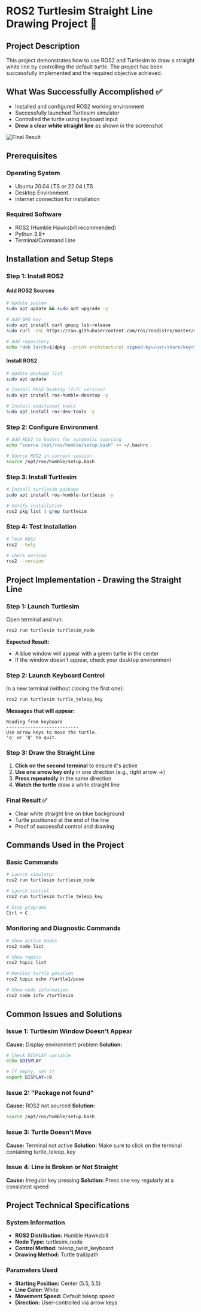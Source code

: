 # ROS2 Turtlesim Straight Line Drawing Project 🐢

## Project Description
This project demonstrates how to use ROS2 and Turtlesim to draw a straight white line by controlling the default turtle. The project has been successfully implemented and the required objective achieved.

## What Was Successfully Accomplished ✅
- Installed and configured ROS2 working environment
- Successfully launched Turtlesim simulator
- Controlled the turtle using keyboard input
- **Drew a clear white straight line** as shown in the screenshot

![Final Result](turtle-straight-line.png)

## Prerequisites

### Operating System
- Ubuntu 20.04 LTS or 22.04 LTS
- Desktop Environment
- Internet connection for installation

### Required Software
- ROS2 (Humble Hawksbill recommended)
- Python 3.8+
- Terminal/Command Line

## Installation and Setup Steps

### Step 1: Install ROS2

#### Add ROS2 Sources
```bash
# Update system
sudo apt update && sudo apt upgrade -y

# Add GPG key
sudo apt install curl gnupg lsb-release
sudo curl -sSL https://raw.githubusercontent.com/ros/rosdistro/master/ros.key -o /usr/share/keyrings/ros-archive-keyring.gpg

# Add repository
echo "deb [arch=$(dpkg --print-architecture) signed-by=/usr/share/keyrings/ros-archive-keyring.gpg] http://packages.ros.org/ros2/ubuntu $(. /etc/os-release && echo $UBUNTU_CODENAME) main" | sudo tee /etc/apt/sources.list.d/ros2.list > /dev/null
```

#### Install ROS2
```bash
# Update package list
sudo apt update

# Install ROS2 Desktop (full version)
sudo apt install ros-humble-desktop -y

# Install additional tools
sudo apt install ros-dev-tools -y
```

### Step 2: Configure Environment
```bash
# Add ROS2 to bashrc for automatic sourcing
echo "source /opt/ros/humble/setup.bash" >> ~/.bashrc

# Source ROS2 in current session
source /opt/ros/humble/setup.bash
```

### Step 3: Install Turtlesim
```bash
# Install turtlesim package
sudo apt install ros-humble-turtlesim -y

# Verify installation
ros2 pkg list | grep turtlesim
```

### Step 4: Test Installation
```bash
# Test ROS2
ros2 --help

# Check version
ros2 --version
```

## Project Implementation - Drawing the Straight Line

### Step 1: Launch Turtlesim
Open terminal and run:
```bash
ros2 run turtlesim turtlesim_node
```

**Expected Result:**
- A blue window will appear with a green turtle in the center
- If the window doesn't appear, check your desktop environment

### Step 2: Launch Keyboard Control
In a new terminal (without closing the first one):
```bash
ros2 run turtlesim turtle_teleop_key
```

**Messages that will appear:**
```
Reading from keyboard
---------------------------
Use arrow keys to move the turtle.
'q' or 'Q' to quit.
```

### Step 3: Draw the Straight Line
1. **Click on the second terminal** to ensure it's active
2. **Use one arrow key only** in one direction (e.g., right arrow →)
3. **Press repeatedly** in the same direction
4. **Watch the turtle** draw a white straight line

### Final Result ✅
- Clear white straight line on blue background
- Turtle positioned at the end of the line
- Proof of successful control and drawing

## Commands Used in the Project

### Basic Commands
```bash
# Launch simulator
ros2 run turtlesim turtlesim_node

# Launch control
ros2 run turtlesim turtle_teleop_key

# Stop programs
Ctrl + C
```

### Monitoring and Diagnostic Commands
```bash
# Show active nodes
ros2 node list

# Show topics
ros2 topic list

# Monitor turtle position
ros2 topic echo /turtle1/pose

# Show node information
ros2 node info /turtlesim
```

## Common Issues and Solutions

### Issue 1: Turtlesim Window Doesn't Appear
**Cause:** Display environment problem
**Solution:**
```bash
# Check DISPLAY variable
echo $DISPLAY

# If empty, set it
export DISPLAY=:0
```

### Issue 2: "Package not found"
**Cause:** ROS2 not sourced
**Solution:**
```bash
source /opt/ros/humble/setup.bash
```

### Issue 3: Turtle Doesn't Move
**Cause:** Terminal not active
**Solution:** Make sure to click on the terminal containing turtle_teleop_key

### Issue 4: Line is Broken or Not Straight
**Cause:** Irregular key pressing
**Solution:** Press one key regularly at a consistent speed

## Project Technical Specifications

### System Information
- **ROS2 Distribution:** Humble Hawksbill
- **Node Type:** turtlesim_node
- **Control Method:** teleop_twist_keyboard
- **Drawing Method:** Turtle trail/path

### Parameters Used
- **Starting Position:** Center (5.5, 5.5)
- **Line Color:** White
- **Movement Speed:** Default teleop speed
- **Direction:** User-controlled via arrow keys

